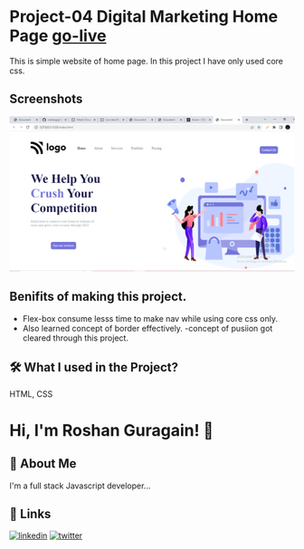 
# Project-04 Digital Marketing Home Page [go-live](https://p-04.netlify.app/)

This is simple website of home page. In this project I have only used core css.





## Screenshots

![App Screenshot](./Screenshot/Screenshot%20(104).png)



## Benifits of making this project.


 - Flex-box consume lesss time to make nav while using core css only.
 - Also learned concept of border effectively.
 -concept of pusiion got cleared through this project.




## 🛠 What I used  in the Project?
 HTML, CSS


# Hi, I'm Roshan Guragain! 👋

## 🚀 About Me
I'm a full stack Javascript developer...


## 🔗 Links

[![linkedin](https://img.shields.io/badge/linkedin-0A66C2?style=for-the-badge&logo=linkedin&logoColor=white)](https://www.linkedin.com/in/roshan-guragain-guragain-747aa4245/)
[![twitter](https://img.shields.io/badge/twitter-1DA1F2?style=for-the-badge&logo=twitter&logoColor=white)](https://twitter.com/RoshanGuragain3)



